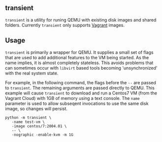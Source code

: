 transient
---------

`transient` is a utility for runing QEMU with existing disk images and shared folders.
Currently `transient` only supports [Vagrant](https://www.vagrantup.com/) images.

Usage
-----

`transient` is primarily a wrapper for QEMU. It supplies a small set of flags that
are used to add additional features to the VM being started. As the name implies,
it is almost completely stateless. This avoids problems that can sometimes occur
with `libvirt` based tools becoming 'unsynchronized' with the real system state.

For example, in the following command, the flags before the `--` are passed to
`transient`. The remaining arguments are passed directly to QEMU. This example
will cause `transient` to download and run a Centos7 VM (from the Vagrant Cloud)
with 1GB of memory using a text console. The `name` parameter is used to allow
subseqent invocations to use the same disk image, so changes will persist.

```
python -m transient \
   -name test-vm \
   -image centos/7:2004.01 \
   -- \
   -nographic -enable-kvm -m 1G
```